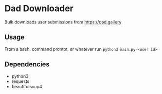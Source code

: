 # Dad Downloader

Bulk downloads user submissions from https://dad.gallery

## Usage

From a bash, command prompt, or whatever run `python3 main.py <user id>`

## Dependencies

- python3
- requests
- beautifulsoup4

